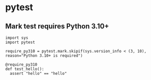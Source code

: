 # pytest 


## Mark test requires Python 3.10+

```python3
import sys
import pytest

require_py310 = pytest.mark.skipif(sys.version_info < (3, 10), reason="Python 3.10+ is required")

@require_py310
def test_hello():
  assert "hello" == "hello"

```
